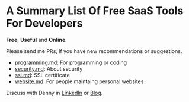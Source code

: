 # A Summary List Of Free SaaS Tools For Developers

**Free**, **Useful** and **Online**.

Please send me PRs, if you have new recommendations or suggestions.

- [programming.md](programming.md): For programming or coding
- [security.md](security.md): About security
- [ssl.md](ssl.md): SSL certificate
- [website.md](website.md): For people maintaing personal websites

Discuss with Denny in [LinkedIn](https://www.linkedin.com/in/dennyzhang001) or [Blog](https://www.dennyzhang.com).
